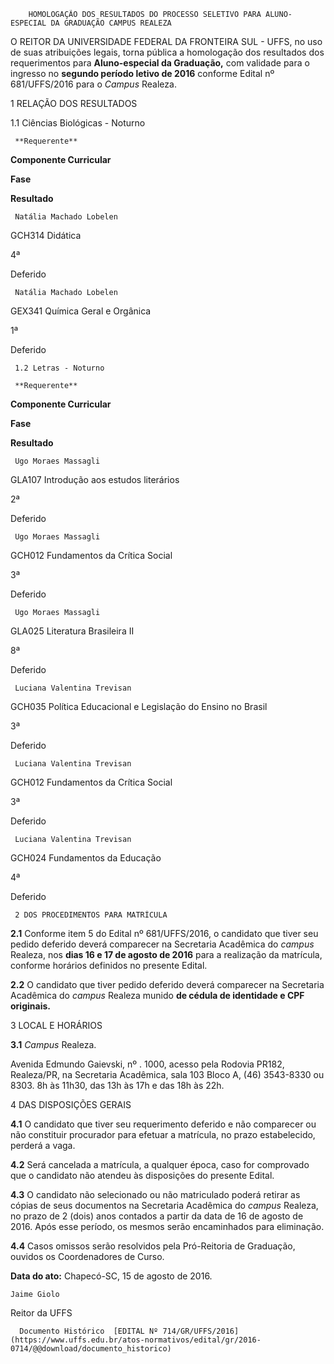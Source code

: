         HOMOLOGAÇÃO DOS RESULTADOS DO PROCESSO SELETIVO PARA ALUNO-ESPECIAL DA GRADUAÇÃO CAMPUS REALEZA  

O REITOR DA UNIVERSIDADE FEDERAL DA FRONTEIRA SUL - UFFS, no uso de suas atribuições legais, torna pública a homologação dos resultados dos requerimentos para **Aluno-especial da Graduação,** com validade para o ingresso no **segundo período letivo de 2016** conforme Edital nº 681/UFFS/2016 para o *Campus* Realeza.

 1 RELAÇÃO DOS RESULTADOS

 1.1 Ciências Biológicas - Noturno

     **Requerente**

   **Componente Curricular**

   **Fase**

   **Resultado**

     Natália Machado Lobelen

   GCH314 Didática

   4ª

   Deferido

     Natália Machado Lobelen

   GEX341 Química Geral e Orgânica

   1ª

   Deferido

     1.2 Letras - Noturno

     **Requerente**

   **Componente Curricular**

   **Fase**

   **Resultado**

     Ugo Moraes Massagli

   GLA107 Introdução aos estudos literários

   2ª

   Deferido

     Ugo Moraes Massagli

   GCH012 Fundamentos da Crítica Social

   3ª

   Deferido

     Ugo Moraes Massagli

   GLA025 Literatura Brasileira II

   8ª

   Deferido

     Luciana Valentina Trevisan

   GCH035 Política Educacional e Legislação do Ensino no Brasil

   3ª

   Deferido

     Luciana Valentina Trevisan

   GCH012 Fundamentos da Crítica Social

   3ª

   Deferido

     Luciana Valentina Trevisan

   GCH024 Fundamentos da Educação

   4ª

   Deferido

     2 DOS PROCEDIMENTOS PARA MATRÍCULA

 **2.1** Conforme item 5 do Edital nº 681/UFFS/2016, o candidato que tiver seu pedido deferido deverá comparecer na Secretaria Acadêmica do *campus* Realeza, nos **dias 16 e 17 de agosto de 2016** para a realização da matrícula, conforme horários definidos no presente Edital.

 **2.2** O candidato que tiver pedido deferido deverá comparecer na Secretaria Acadêmica do *campus* Realeza munido **de cédula de identidade e CPF originais.**

 3 LOCAL E HORÁRIOS

 **3.1** *Campus* Realeza.

 Avenida Edmundo Gaievski, nº . 1000, acesso pela Rodovia PR182, Realeza/PR, na Secretaria Acadêmica, sala 103 Bloco A, (46) 3543-8330 ou 8303. 8h às 11h30, das 13h às 17h e das 18h às 22h.

 4 DAS DISPOSIÇÕES GERAIS

 **4.1** O candidato que tiver seu requerimento deferido e não comparecer ou não constituir procurador para efetuar a matrícula, no prazo estabelecido, perderá a vaga.

 **4.2** Será cancelada a matrícula, a qualquer época, caso for comprovado que o candidato não atendeu às disposições do presente Edital.

 **4.3** O candidato não selecionado ou não matriculado poderá retirar as cópias de seus documentos na Secretaria Acadêmica do *campus* Realeza, no prazo de 2 (dois) anos contados a partir da data de 16 de agosto de 2016. Após esse período, os mesmos serão encaminhados para eliminação.

 **4.4** Casos omissos serão resolvidos pela Pró-Reitoria de Graduação, ouvidos os Coordenadores de Curso.

  

   **Data do ato:** Chapecó-SC, 15 de agosto de 2016.   
 

    Jaime Giolo   
 Reitor da UFFS 

      Documento Histórico  [EDITAL Nº 714/GR/UFFS/2016](https://www.uffs.edu.br/atos-normativos/edital/gr/2016-0714/@@download/documento_historico)     
      